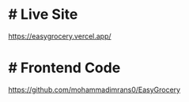 # # Live Site

https://easygrocery.vercel.app/

# # Frontend Code

https://github.com/mohammadimrans0/EasyGrocery


